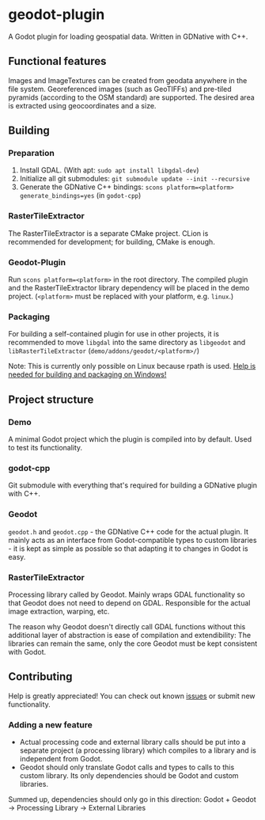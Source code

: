 # geodot-plugin

A Godot plugin for loading geospatial data. Written in GDNative with C++.

## Functional features

Images and ImageTextures can be created from geodata anywhere in the file system. Georeferenced images (such as GeoTIFFs) and pre-tiled pyramids (according to the OSM standard) are supported. The desired area is extracted using geocoordinates and a size.

## Building

### Preparation

1. Install GDAL. (With apt: `sudo apt install libgdal-dev`)
2. Initialize all git submodules: `git submodule update --init --recursive`
3. Generate the GDNative C++ bindings: `scons platform=<platform> generate_bindings=yes` (in `godot-cpp`)


### RasterTileExtractor

The RasterTileExtractor is a separate CMake project. CLion is recommended for development; for building, CMake is enough.

### Geodot-Plugin

Run `scons platform=<platform>` in the root directory. The compiled plugin and the RasterTileExtractor library dependency will be placed in the demo project. (`<platform>` must be replaced with your platform, e.g. `linux`.)

### Packaging

For building a self-contained plugin for use in other projects, it is recommended to move `libgdal` into the same directory as `libgeodot` and `libRasterTileExtractor` (`demo/addons/geodot/<platform>/`)

Note: This is currently only possible on Linux because rpath is used. [Help is needed for building and packaging on Windows!](https://github.com/boku-ilen/geodot-plugin/issues/1)

## Project structure

### Demo

A minimal Godot project which the plugin is compiled into by default. Used to test its functionality.

### godot-cpp

Git submodule with everything that's required for building a GDNative plugin with C++.

### Geodot

`geodot.h` and `geodot.cpp` - the GDNative C++ code for the actual plugin. It mainly acts as an interface from Godot-compatible types to custom libraries - it is kept as simple as possible so that adapting it to changes in Godot is easy.

### RasterTileExtractor

Processing library called by Geodot. Mainly wraps GDAL functionality so that Geodot does not need to depend on GDAL. Responsible for the actual image extraction, warping, etc.

The reason why Geodot doesn't directly call GDAL functions without this additional layer of abstraction is ease of compilation and extendibility: The libraries can remain the same, only the core Geodot must be kept consistent with Godot.

## Contributing

Help is greatly appreciated! You can check out known [issues](https://github.com/boku-ilen/geodot-plugin/issues) or submit new functionality.

### Adding a new feature

- Actual processing code and external library calls should be put into a separate project (a processing library) which compiles to a library and is independent from Godot.
- Geodot should only translate Godot calls and types to calls to this custom library. Its only dependencies should be Godot and custom libraries.

Summed up, dependencies should only go in this direction:
Godot + Geodot -> Processing Library -> External Libraries
